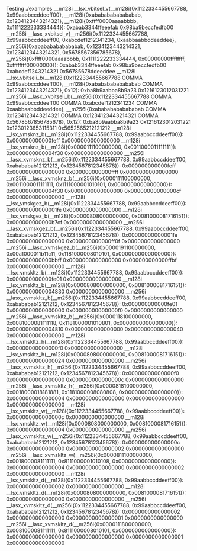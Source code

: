 Testing ./examples
__m128i __lsx_vbitsel_v(__m128i{0x1122334455667788, 0x99aabbccddeeff00}, __m128i{0xabababababababab, 0x1234123443214321}, __m128i{0xffff0000aaaabbbb, 0x1111222233334444}): 0xabab3344ffeeefab 0x98ba9beccfedfb00
__m256i __lasx_xvbitsel_v(__m256i{0x1122334455667788, 0x99aabbccddeeff00, 0xabcdef1212341234, 0xaabbaabbddeeddee}, __m256i{0xabababababababab, 0x1234123443214321, 0x1234123443214321, 0x5678567856785678}, __m256i{0xffff0000aaaabbbb, 0x1111222233334444, 0x00000000ffffffff, 0xffffffff00000000}): 0xabab3344ffeeefab 0x98ba9beccfedfb00 0xabcdef1243214321 0x56785678ddeeddee
__m128i __lsx_vbitseli_b(__m128i{0x1122334455667788 COMMA 0x99aabbccddeeff00}, __m128i{0xabababababababab COMMA 0x1234123443214321}, 0x12): 0xba8b9aabba8b9a23 0x1216123012031221
__m256i __lasx_xvbitseli_b(__m256i{0x1122334455667788 COMMA 0x99aabbccddeeff00 COMMA 0xabcdef1212341234 COMMA 0xaabbaabbddeeddee}, __m256i{0xabababababababab COMMA 0x1234123443214321 COMMA 0x1234123443214321 COMMA 0x5678567856785678}, 0x12): 0xba8b9aabba8b9a23 0x1216123012031221 0x1230123653115311 0x5652565212121212
__m128i __lsx_vmsknz_b(__m128i{0x1122334455667788, 0x99aabbccddeeff00}): 0x000000000000feff 0x0000000000000000
__m128i __lsx_vmsknz_b(__m128i{0x0000111100000000, 0x0011000011111111}): 0x0000000000004f30 0x0000000000000000
__m256i __lasx_xvmsknz_b(__m256i{0x1122334455667788, 0x99aabbccddeeff00, 0xabababab12121212, 0x1234567812345678}): 0x000000000000feff 0x0000000000000000 0x000000000000ffff 0x0000000000000000
__m256i __lasx_xvmsknz_b(__m256i{0x0000111100000000, 0x0011000011111111, 0x1111000001010101, 0x0000000000000000}): 0x0000000000004f30 0x0000000000000000 0x00000000000000cf 0x0000000000000000
__m128i __lsx_vmskgez_b(__m128i{0x1122334455667788, 0x99aabbccddeeff00}): 0x00000000000001fe 0x0000000000000000
__m128i __lsx_vmskgez_b(__m128i{0x0000808000000000, 0x0081000081716151}): 0x000000000000b7cf 0x0000000000000000
__m256i __lasx_xvmskgez_b(__m256i{0x1122334455667788, 0x99aabbccddeeff00, 0xabababab12121212, 0x1234567812345678}): 0x00000000000001fe 0x0000000000000000 0x000000000000ff0f 0x0000000000000000
__m256i __lasx_xvmskgez_b(__m256i{0x0000191100000000, 0x00a1000011b11c11, 0x1181000008010101, 0x0000000000000000}): 0x000000000000bbff 0x0000000000000000 0x000000000000ffbf 0x0000000000000000
__m128i __lsx_vmskltz_b(__m128i{0x1122334455667788, 0x99aabbccddeeff00}): 0x000000000000fe01 0x0000000000000000
__m128i __lsx_vmskltz_b(__m128i{0x0000808000000000, 0x0081000081716151}): 0x0000000000004830 0x0000000000000000
__m256i __lasx_xvmskltz_b(__m256i{0x1122334455667788, 0x99aabbccddeeff00, 0xabababab12121212, 0x1234567812345678}): 0x000000000000fe01 0x0000000000000000 0x00000000000000f0 0x0000000000000000
__m256i __lasx_xvmskltz_b(__m256i{0x0000118100000000, 0x0081000081111118, 0x1181000001010801, 0x0000000000000000}): 0x0000000000004810 0x0000000000000000 0x0000000000000040 0x0000000000000000
__m128i __lsx_vmskltz_h(__m128i{0x1122334455667788, 0x99aabbccddeeff00}): 0x00000000000000f0 0x0000000000000000
__m128i __lsx_vmskltz_h(__m128i{0x0000808000000000, 0x0081000081716151}): 0x0000000000000024 0x0000000000000000
__m256i __lasx_xvmskltz_h(__m256i{0x1122334455667788, 0x99aabbccddeeff00, 0xabababab12121212, 0x1234567812345678}): 0x00000000000000f0 0x0000000000000000 0x000000000000000c 0x0000000000000000
__m256i __lasx_xvmskltz_h(__m256i{0x0000818100000000, 0x0018000018181881, 0x1181000008080808, 0x0000000000000000}): 0x0000000000000004 0x0000000000000000 0x0000000000000000 0x0000000000000000
__m128i __lsx_vmskltz_w(__m128i{0x1122334455667788, 0x99aabbccddeeff00}): 0x000000000000000c 0x0000000000000000
__m128i __lsx_vmskltz_w(__m128i{0x0000808000000000, 0x0081000081716151}): 0x0000000000000004 0x0000000000000000
__m256i __lasx_xvmskltz_w(__m256i{0x1122334455667788, 0x99aabbccddeeff00, 0xabababab12121212, 0x1234567812345678}): 0x000000000000000c 0x0000000000000000 0x0000000000000002 0x0000000000000000
__m256i __lasx_xvmskltz_w(__m256i{0x0000811100000000, 0x0018000081111111, 0x8111000001010108, 0x0000000000000000}): 0x0000000000000004 0x0000000000000000 0x0000000000000002 0x0000000000000000
__m128i __lsx_vmskltz_d(__m128i{0x1122334455667788, 0x99aabbccddeeff00}): 0x0000000000000002 0x0000000000000000
__m128i __lsx_vmskltz_d(__m128i{0x0000808000000000, 0x0081000081716151}): 0x0000000000000000 0x0000000000000000
__m256i __lasx_xvmskltz_d(__m256i{0x1122334455667788, 0x99aabbccddeeff00, 0xabababab12121212, 0x1234567812345678}): 0x0000000000000002 0x0000000000000000 0x0000000000000001 0x0000000000000000
__m256i __lasx_xvmskltz_d(__m256i{0x0000111800000000, 0x0081000081111111, 0x8111000008010101, 0x0000000000000000}): 0x0000000000000000 0x0000000000000000 0x0000000000000001 0x0000000000000000

